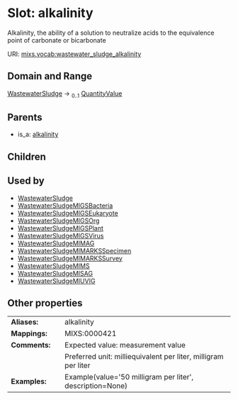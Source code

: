 
# Slot: alkalinity


Alkalinity, the ability of a solution to neutralize acids to the equivalence point of carbonate or bicarbonate

URI: [mixs.vocab:wastewater_sludge_alkalinity](https://w3id.org/mixs/vocab/wastewater_sludge_alkalinity)


## Domain and Range

[WastewaterSludge](WastewaterSludge.md) &#8594;  <sub>0..1</sub> [QuantityValue](QuantityValue.md)

## Parents

 *  is_a: [alkalinity](alkalinity.md)

## Children


## Used by

 * [WastewaterSludge](WastewaterSludge.md)
 * [WastewaterSludgeMIGSBacteria](WastewaterSludgeMIGSBacteria.md)
 * [WastewaterSludgeMIGSEukaryote](WastewaterSludgeMIGSEukaryote.md)
 * [WastewaterSludgeMIGSOrg](WastewaterSludgeMIGSOrg.md)
 * [WastewaterSludgeMIGSPlant](WastewaterSludgeMIGSPlant.md)
 * [WastewaterSludgeMIGSVirus](WastewaterSludgeMIGSVirus.md)
 * [WastewaterSludgeMIMAG](WastewaterSludgeMIMAG.md)
 * [WastewaterSludgeMIMARKSSpecimen](WastewaterSludgeMIMARKSSpecimen.md)
 * [WastewaterSludgeMIMARKSSurvey](WastewaterSludgeMIMARKSSurvey.md)
 * [WastewaterSludgeMIMS](WastewaterSludgeMIMS.md)
 * [WastewaterSludgeMISAG](WastewaterSludgeMISAG.md)
 * [WastewaterSludgeMIUVIG](WastewaterSludgeMIUVIG.md)

## Other properties

|  |  |  |
| --- | --- | --- |
| **Aliases:** | | alkalinity |
| **Mappings:** | | MIXS:0000421 |
| **Comments:** | | Expected value: measurement value |
|  | | Preferred unit: milliequivalent per liter, milligram per liter |
| **Examples:** | | Example(value='50 milligram per liter', description=None) |

